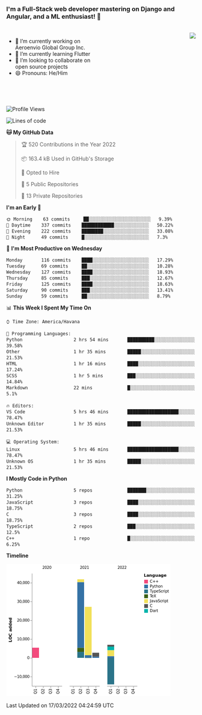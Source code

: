 ### I'm a Full-Stack web developer mastering on Django and Angular, and a ML enthusiast!  👋

<br/>

<img align="right" height="250"  src="https://media1.giphy.com/media/qgQUggAC3Pfv687qPC/giphy.gif?cid=ecf05e470ttfxgsj072btembitu1zn4ti3t3cdyg4jo5b3by&rid=giphy.gif&ct=g" />

 <div style="width:50%">
    <ul>
      <li>🔭 I’m currently working on Aeroenvio Global Group Inc.</li>
      <li>🌱 I’m currently learning Flutter</li>
      <li>👯 I’m looking to collaborate on open source projects</li>
      <li>😄 Pronouns: He/Him</li>
<!--       <li>⚡ Fun fact: I started my first professional project for a company as web dev without knowing any JS </li> -->
    </ul>
  </div>
  
<br/><br/><br/>


<!--START_SECTION:waka-->
![Profile Views](http://img.shields.io/badge/Profile%20Views-0-blue)

![Lines of code](https://img.shields.io/badge/From%20Hello%20World%20I%27ve%20Written-70%20Thousand%20lines%20of%20code-blue)

**🐱 My GitHub Data** 

> 🏆 520 Contributions in the Year 2022
 > 
> 📦 163.4 kB Used in GitHub's Storage 
 > 
> 💼 Opted to Hire
 > 
> 📜 5 Public Repositories 
 > 
> 🔑 13 Private Repositories  
 > 
**I'm an Early 🐤** 

```text
🌞 Morning    63 commits     ██░░░░░░░░░░░░░░░░░░░░░░░   9.39% 
🌆 Daytime    337 commits    ████████████░░░░░░░░░░░░░   50.22% 
🌃 Evening    222 commits    ████████░░░░░░░░░░░░░░░░░   33.08% 
🌙 Night      49 commits     █░░░░░░░░░░░░░░░░░░░░░░░░   7.3%

```
📅 **I'm Most Productive on Wednesday** 

```text
Monday       116 commits    ████░░░░░░░░░░░░░░░░░░░░░   17.29% 
Tuesday      69 commits     ██░░░░░░░░░░░░░░░░░░░░░░░   10.28% 
Wednesday    127 commits    ████░░░░░░░░░░░░░░░░░░░░░   18.93% 
Thursday     85 commits     ███░░░░░░░░░░░░░░░░░░░░░░   12.67% 
Friday       125 commits    ████░░░░░░░░░░░░░░░░░░░░░   18.63% 
Saturday     90 commits     ███░░░░░░░░░░░░░░░░░░░░░░   13.41% 
Sunday       59 commits     ██░░░░░░░░░░░░░░░░░░░░░░░   8.79%

```


📊 **This Week I Spent My Time On** 

```text
⌚︎ Time Zone: America/Havana

💬 Programming Languages: 
Python                   2 hrs 54 mins       ██████████░░░░░░░░░░░░░░░   39.58% 
Other                    1 hr 35 mins        █████░░░░░░░░░░░░░░░░░░░░   21.53% 
HTML                     1 hr 16 mins        ████░░░░░░░░░░░░░░░░░░░░░   17.24% 
SCSS                     1 hr 5 mins         ███░░░░░░░░░░░░░░░░░░░░░░   14.84% 
Markdown                 22 mins             █░░░░░░░░░░░░░░░░░░░░░░░░   5.1%

🔥 Editors: 
VS Code                  5 hrs 46 mins       ███████████████████░░░░░░   78.47% 
Unknown Editor           1 hr 35 mins        █████░░░░░░░░░░░░░░░░░░░░   21.53%

💻 Operating System: 
Linux                    5 hrs 46 mins       ███████████████████░░░░░░   78.47% 
Unknown OS               1 hr 35 mins        █████░░░░░░░░░░░░░░░░░░░░   21.53%

```

**I Mostly Code in Python** 

```text
Python                   5 repos             ███████░░░░░░░░░░░░░░░░░░   31.25% 
JavaScript               3 repos             ████░░░░░░░░░░░░░░░░░░░░░   18.75% 
C                        3 repos             ████░░░░░░░░░░░░░░░░░░░░░   18.75% 
TypeScript               2 repos             ███░░░░░░░░░░░░░░░░░░░░░░   12.5% 
C++                      1 repo              █░░░░░░░░░░░░░░░░░░░░░░░░   6.25%

```


**Timeline**

![Chart not found](https://raw.githubusercontent.com/dfg-98/dfg-98/main/charts/bar_graph.png) 


 Last Updated on 17/03/2022 04:24:59 UTC
<!--END_SECTION:waka-->
